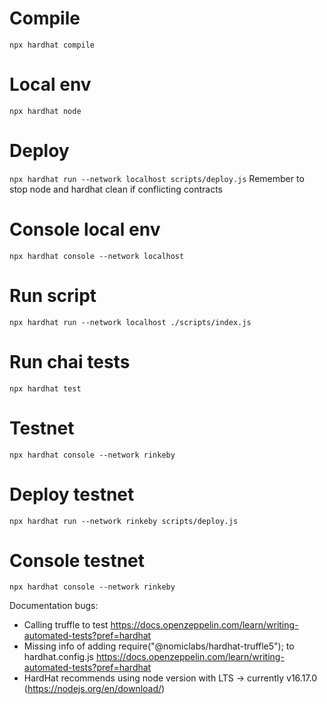 # Compile
`npx hardhat compile`

# Local env
`npx hardhat node`

# Deploy
`npx hardhat run --network localhost scripts/deploy.js`
Remember to stop node and hardhat clean if conflicting contracts

# Console local env
`npx hardhat console --network localhost`

# Run script
`npx hardhat run --network localhost ./scripts/index.js`

# Run chai tests
`npx hardhat test`

# Testnet
`npx hardhat console --network rinkeby`

# Deploy testnet
`npx hardhat run --network rinkeby scripts/deploy.js`

# Console testnet
`npx hardhat console --network rinkeby`

Documentation bugs: 
- Calling truffle to test https://docs.openzeppelin.com/learn/writing-automated-tests?pref=hardhat
- Missing info of adding require("@nomiclabs/hardhat-truffle5"); to hardhat.config.js https://docs.openzeppelin.com/learn/writing-automated-tests?pref=hardhat
- HardHat recommends using node version with LTS -> currently v16.17.0 (https://nodejs.org/en/download/)